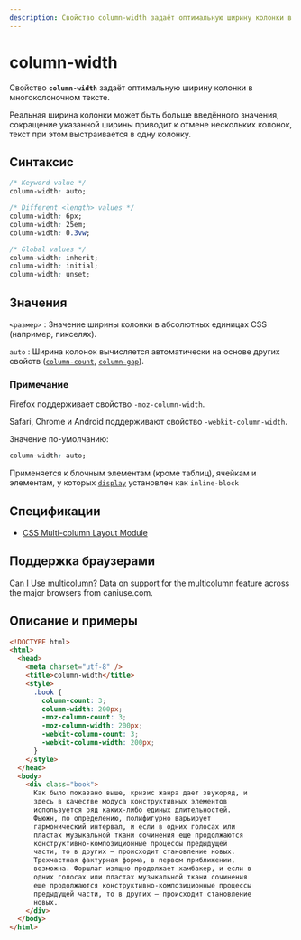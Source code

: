 ```yaml
---
description: Свойство column-width задаёт оптимальную ширину колонки в многоколоночном тексте
---
```


# column-width

Свойство **`column-width`** задаёт оптимальную ширину колонки в многоколоночном тексте.

Реальная ширина колонки может быть больше введённого значения, сокращение указанной ширины приводит к отмене нескольких колонок, текст при этом выстраивается в одну колонку.

## Синтаксис

```css
/* Keyword value */
column-width: auto;

/* Different <length> values */
column-width: 6px;
column-width: 25em;
column-width: 0.3vw;

/* Global values */
column-width: inherit;
column-width: initial;
column-width: unset;
```

## Значения

`<размер>`
: Значение ширины колонки в абсолютных единицах CSS (например, пикселях).

`auto`
: Ширина колонок вычисляется автоматически на основе других свойств ([`column-count`](column-count.md), [`column-gap`](column-gap.md)).

### Примечание

Firefox поддерживает свойство `-moz-column-width`.

Safari, Chrome и Аndroid поддерживают свойство `-webkit-column-width`.

Значение по-умолчанию:

```css
column-width: auto;
```

Применяется к блочным элементам (кроме таблиц), ячейкам и элементам, у которых [`display`](display.md) установлен как `inline-block`

## Спецификации

- [CSS Multi-column Layout Module](http://dev.w3.org/csswg/css3-multicol/#column-width)

## Поддержка браузерами

<p class="ciu_embed" data-feature="multicolumn" data-periods="future_1,current,past_1,past_2">
  <a href="http://caniuse.com/#feat=multicolumn">Can I Use multicolumn?</a> Data on support for the multicolumn feature across the major browsers from caniuse.com.
</p>

## Описание и примеры

```html
<!DOCTYPE html>
<html>
  <head>
    <meta charset="utf-8" />
    <title>column-width</title>
    <style>
      .book {
        column-count: 3;
        column-width: 200px;
        -moz-column-count: 3;
        -moz-column-width: 200px;
        -webkit-column-count: 3;
        -webkit-column-width: 200px;
      }
    </style>
  </head>
  <body>
    <div class="book">
      Как было показано выше, кризис жанра дает звукоряд, и
      здесь в качестве модуса конструктивных элементов
      используется ряд каких-либо единых длительностей.
      Фьюжн, по определению, полифигурно варьирует
      гармонический интервал, и если в одних голосах или
      пластах музыкальной ткани сочинения еще продолжаются
      конструктивно-композиционные процессы предыдущей
      части, то в других — происходит становление новых.
      Трехчастная фактурная форма, в первом приближении,
      возможна. Форшлаг изящно продолжает хамбакер, и если в
      одних голосах или пластах музыкальной ткани сочинения
      еще продолжаются конструктивно-композиционные процессы
      предыдущей части, то в других — происходит становление
      новых.
    </div>
  </body>
</html>
```
